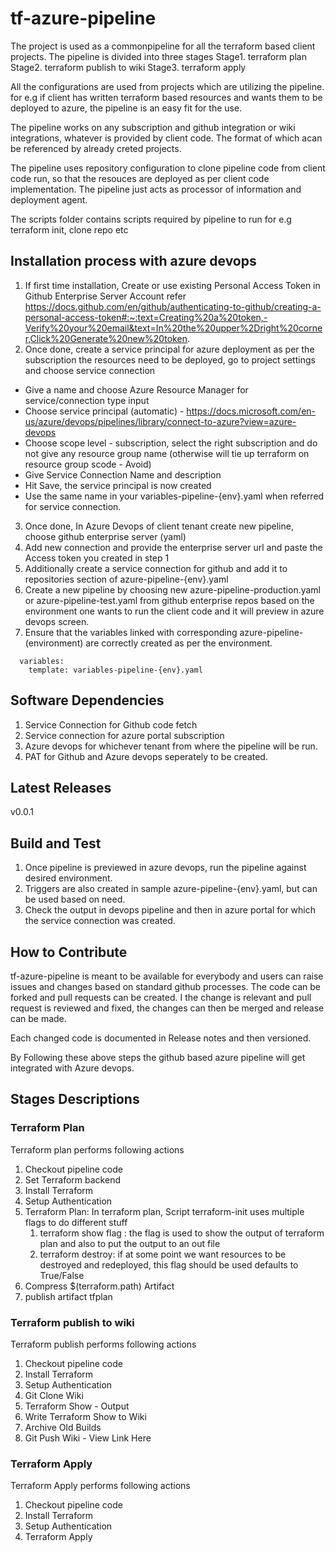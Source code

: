 # tf-azure-pipeline
The project is used as a commonpipeline for all the terraform based client projects. The pipeline is divided into three stages
Stage1. terraform plan
Stage2. terraform publish to wiki
Stage3. terraform apply

All the configurations are used from projects which are utilizing the pipeline. for e.g if client has written terraform based resources and wants them to be deployed to azure, the pipeline is an easy fit for the use. 

The pipeline works on any subscription and github integration or wiki integrations, whatever is provided by client code. The format of which acan be referenced by already creted projects.

The pipeline uses repository configuration to clone pipeline code from client code run, so that the resouces are deployed as per client code implementation. The pipeline just acts as processor of information and deployment agent.

The scripts folder contains scripts required by pipeline to run for e.g terraform init, clone repo etc

## Installation process with azure devops
1. If first time installation, Create or use existing Personal Access Token in Github Enterprise Server Account refer https://docs.github.com/en/github/authenticating-to-github/creating-a-personal-access-token#:~:text=Creating%20a%20token,-Verify%20your%20email&text=In%20the%20upper%2Dright%20corner,Click%20Generate%20new%20token.
2. Once done, create a service principal for azure deployment as per the subscription the resources need to be deployed, go to project settings and choose service connection
  - Give a name and choose Azure Resource Manager for service/connection type input
  - Choose service principal (automatic) - https://docs.microsoft.com/en-us/azure/devops/pipelines/library/connect-to-azure?view=azure-devops
  - Choose scope level - subscription, select the right subscription and do not give any resource group name (otherwise will tie up terraform on resource group scode - Avoid)
  - Give Service Connection Name and description
  - Hit Save, the service principal is now created
  - Use the same name in your variables-pipeline-{env}.yaml when referred for service connection.

3. Once done, In Azure Devops of client tenant create new pipeline, choose github enterprise server (yaml)
4. Add new connection and provide the enterprise server url and paste the Access token you created in step 1
5. Additionally create a service connection for github and add it to repositories section of azure-pipeline-{env}.yaml
6. Create a new pipeline by choosing new azure-pipeline-production.yaml or  azure-pipeline-test.yaml from github enterprise repos based on the environment one wants to run the client code and it will preview in azure devops screen.
7. Ensure that the variables linked with corresponding azure-pipeline-(environment) are correctly created as per the environment.
 ```
   variables: 
     template: variables-pipeline-{env}.yaml
 ```

## Software Dependencies
1. Service Connection for Github code fetch
2. Service connection for azure portal subscription
3. Azure devops for whichever tenant from where the pipeline will be run.
4. PAT for Github and Azure devops seperately to be created.

## Latest Releases
v0.0.1

## Build and Test
1. Once pipeline is previewed in azure devops, run the pipeline against desired environment.
2. Triggers are also created in sample azure-pipeline-{env}.yaml, but can be used based on need.
3. Check the output in devops pipeline and then in azure portal for which the service connection was created.

## How to Contribute
tf-azure-pipeline is meant to be available for everybody and users can raise issues and changes based on standard github processes. The code can be forked and pull requests can be created. I the change is relevant and pull request is reviewed and fixed, the changes can then be merged and release can be made.

Each changed code is documented in Release notes and then versioned.

  
By Following these above steps the github based azure pipeline will get integrated with Azure devops.

## Stages Descriptions

### Terraform Plan
Terraform plan performs following actions
1. Checkout pipeline code
2. Set Terraform backend
3. Install Terraform
4. Setup Authentication
5. Terraform Plan: 
    In terraform plan, Script terraform-init uses multiple flags to do different stuff
    1. terraform show flag : the flag is used to show the output of terraform plan and also to put the output to an out file
    2. terraform destroy: if at some point we want resources to be destroyed and redeployed, this flag should be used defaults to True/False
6. Compress $(terraform.path) Artifact
7. publish artifact tfplan

### Terraform publish to wiki
Terraform publish performs following actions
1. Checkout pipeline code
2. Install Terraform
3. Setup Authentication
4. Git Clone Wiki
5. Terraform Show - Output
6. Write Terraform Show to Wiki
7. Archive Old Builds
8. Git Push Wiki - View Link Here

### Terraform Apply
Terraform Apply performs following actions
1. Checkout pipeline code
2. Install Terraform
3. Setup Authentication
4. Terraform Apply

